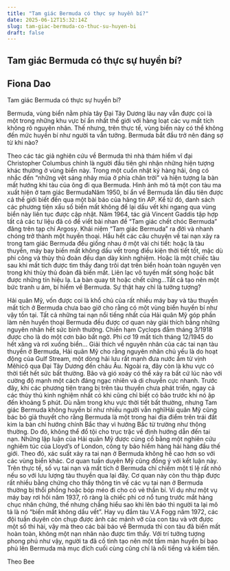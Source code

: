 ```yaml
---
title: "Tam giác Bermuda có thực sự huyền bí?"
date: 2025-06-12T15:32:14Z
slug: tam-giac-bermuda-co-thuc-su-huyen-bi
draft: false
---
```


## Tam giác Bermuda có thực sự huyền bí?

## Fiona Dao

Tam giác Bermuda có thực sự huyền bí?

 Bermuda, vùng biển nằm phía tây Đại Tây Dương lâu nay vẫn được coi là một trong những khu vực bí ẩn nhất thế giới với hàng loạt các vụ mất tích không rõ nguyên nhân. Thế nhưng, trên thực tế, vùng biển này có thể không đến mức huyền bí như người ta vẫn tưởng.
Bermuda bắt đầu trở nên đáng sợ từ khi nào?

Theo các tác giả nghiên cứu về Bermuda thì nhà thám hiểm vĩ đại Christopher Columbus chính là người đầu tiên ghi nhận những hiện tượng khác thường ở vùng biển này. Trong một cuốn nhật ký hàng hải, ông có nhắc đến “những vệt sáng nhảy múa ở phía chân trời” và hiện tượng la bàn mất hướng khi tàu của ông đi qua Bermuda.
Hình ảnh mô tả một con tàu ma xuất hiện ở tam giác BermudaNăm 1950, bí ẩn về Bermuda lần đầu tiên được cả thế giới biết đến qua một bài báo của hãng tin AP. Kể từ đó, danh sách các phương tiện xấu số biến mất không để lại dấu vết khi ngang qua vùng biển này liên tục được cập nhật.
Năm 1964, tác giả Vincent Gaddis tập hợp tất cả các tư liệu đã có để viết bài nhan đề “Tam giác chết chóc Bermuda” đăng trên tạp chí Argosy. Khái niệm “Tam giác Bermuda” ra đời và nhanh chóng trở thành một huyền thoại.
Hầu hết các câu chuyện về tai nạn xảy ra trong tam giác Bermuda đều giống nhau ở một vài chi tiết: hoặc là tàu thuyền, máy bay biến mất không dấu vết trong điều kiện thời tiết tốt, mặc dù phi công và thủy thủ đoàn đều dạn dày kinh nghiệm. Hoặc là một chiếc tàu sau khi mất tích được tìm thấy đang trôi dạt trên biển hoàn toàn nguyên vẹn trong khi thủy thủ đoàn đã biến mất. Liên lạc vô tuyến mất sóng hoặc bắt được những tín hiệu lạ. La bàn quay tít hoặc chết cứng…Tất cả tạo nên một bức tranh u ám, bí hiểm về Bermuda.
Sự thật hay chỉ là tưởng tượng?

Hải quân Mỹ, vốn được coi là khổ chủ của rất nhiều máy bay và tàu thuyền mất tích ở Bermuda chưa bao giờ cho rằng có một vùng biển huyền bí như vậy tồn tại. Tất cả những tai nạn nổi tiếng nhất của Hải quân Mỹ góp phần làm nên huyền thoại Bermuda đều được cơ quan này giải thích bằng những nguyên nhân hết sức bình thường. Chiến hạm Cyclops đắm tháng 3/1918 được cho là do một cơn bão bất ngờ. Phi cơ 19 mất tích tháng 12/1945 do hết xăng và rơi xuống biển…
Giải thích về nguyên nhân của các tai nạn tàu thuyền ở Bermuda, Hải quân Mỹ cho rằng nguyên nhân chủ yếu là do hoạt động của Gulf Stream, một dòng hải lưu rất mạnh đưa nước ấm từ vịnh Mêhicô qua Đại Tây Dương đến châu Âu.
Ngoài ra, đây còn là khu vực có thời tiết hết sức bất thường. Bão và gió xoáy có thể xảy ra bất cứ lúc nào với cường độ mạnh một cách đáng ngạc nhiên và di chuyển cực nhanh. Trước đây, khi các phương tiện trang bị trên tàu thuyền chưa phát triển, ngay cả các thủy thủ kinh nghiệm nhất có khi cũng chỉ biết có bão trước khi nó ập đến khoảng 5 phút.
Dù nằm trong khu vực thời tiết bất thường, nhưng Tam
giác Bermuda không huyền bí như nhiều người vẫn nghĩHải quân Mỹ cũng bác bỏ giả thuyết cho rằng Bermuda là một trong hai địa điểm trên trái đất kim la bàn chỉ hướng chính Bắc thay vì hướng Bắc từ trường như thông thường. Do đó, không thể đổ tội cho trục trặc về định hướng dẫn đến tai nạn.
Những lập luận của Hải quân Mỹ được củng cố bằng một nghiên cứu nghiêm túc của Lloyd’s of London, công ty bảo hiểm hàng hải hàng đầu thế giới. Theo đó, xác suất xảy ra tai nạn ở Bermuda không hề cao hơn so với các vùng biển khác. Cơ quan tuần duyên Mỹ cũng đồng ý với kết luận này.
Trên thực tế, số vụ tai nạn và mất tích ở Bermuda chỉ chiếm một tỉ lệ rất nhỏ nếu so với lưu lượng tàu thuyền qua lại đây. Cơ quan này còn thu thập được rất nhiều bằng chứng cho thấy thông tin về các vụ tai nạn ở Bermuda thường bị thổi phồng hoặc bóp méo đi cho có vẻ thần bí.
Ví dụ như một vụ máy bay rơi hồi năm 1937, rõ ràng là chiếc phi cơ nổ tung trước mắt hàng chục nhân chứng, thế nhưng chẳng hiểu sao khi lên báo thì người ta lại mô tả là nó “biến mất không dấu vết”.
Hay vụ đắm tàu V.A Fogg năm 1972, các đội tuần duyên còn chụp được ảnh các mảnh vỡ của con tàu và vớt được một số thi hài, vậy mà theo các bài báo về Bermuda thì con tàu đã biến mất hoàn toàn, không một nạn nhân nào được tìm thấy. Với trí tưởng tượng phong phú như vậy, người ta đã cố tình tạo nên một tấm màn huyền bí bao phủ lên Bermuda mà mục đích cuối cùng cũng chỉ là nổi tiếng và kiếm tiền.
 
Theo Bee